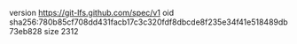 version https://git-lfs.github.com/spec/v1
oid sha256:780b85cf708dd431facb17c3c320fdf8dbcde8f235e34f41e518489db73eb828
size 2312
